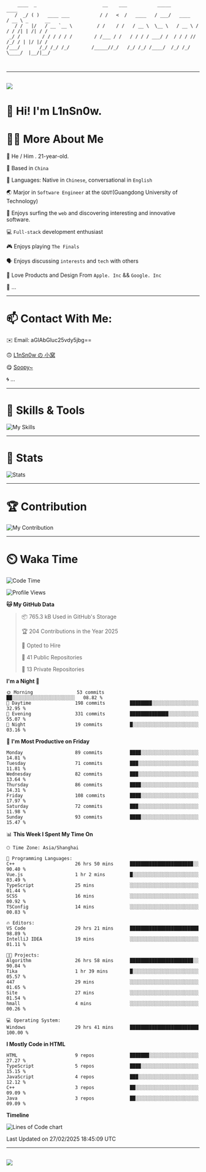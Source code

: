 ```

    ____  _                        __    ___           _____           ____           
   /  _/ ( )   ____ ___           / /   <  /   ____   / ___/   ____   / __ \ _      __
   / /   |/   / __ `__ \         / /    / /   / __ \  \__ \   / __ \ / / / /| | /| / /
 _/ /        / / / / / /        / /___ / /   / / / / ___/ /  / / / // /_/ / | |/ |/ / 
/___/       /_/ /_/ /_/        /_____//_/   /_/ /_/ /____/  /_/ /_/ \____/  |__/|__/  
                                                                                      
                                          

```

---

##
![](https://raw.githubusercontent.com/lin-snow/lin-snow/output/github-contribution-grid-snake-dark.svg)

# 👋 Hi! I'm L1nSn0w.

# 👨‍💻 More About Me

🤠 He / Him . 21-year-old.

🎈 Based in `China`
  
🤔 Languages: Native in `Chinese`, conversational in `English`

🌏 Marjor in `Software Engineer` at the `GDUT`(Guangdong University of Technology)

🛟 Enjoys surfing the `web` and discovering interesting and innovative software.

💻 `Full-stack` development enthusiast

🎮 Enjoys playing `The Finals`

🗣️ Enjoys discussing `interests` and `tech` with others

👾 Love Products and Design From `Apple. Inc` && `Google. Inc`  

🤪 ...

---

# 📫 Contact With Me:

✉️ Email: aGlAbGluc25vdy5jbg==

🙃 [L1nSn0w の 小窝](https://linsnow.cn)

😋 [Soopy~](https://soopy.cn)

🌀 ...

---

# 🔮 Skills & Tools

![My Skills](/assets/skillicons.svg)

---

# 🍟 Stats

![Stats](https://github-profile-trophy.vercel.app/?username=lin-snow&theme=nord&no-frame=true&column=9)

<!-- <div style="text-align: center;">
    <a href="https://github.com/lin-snow">
        <img align="center" src="https://githubstat.linsnow.cn/api/top-langs/?username=lin-snow&layout=donut&langs_count=8" />
    </a>
    <a href="https://github.com/lin-snow">
        <img align="center" src="https://githubstat.linsnow.cn/api?username=lin-snow&count_private=true&show_icons=true&theme=default&show=reviews,discussions_started,discussions_answered,prs_merged,prs_merged_percentage" />
    </a>
</div> -->

---

# 🏆 Contribution

![My Contribution](https://activitygraph.linsnow.cn/graph?username=lin-snow&theme=github-compact&days=30)

---

# ⏲️ Waka Time

<!--START_SECTION:waka-->
![Code Time](http://img.shields.io/badge/Code%20Time-486%20hrs%207%20mins-blue)

![Profile Views](http://img.shields.io/badge/Profile%20Views-103-blue)

**🐱 My GitHub Data** 

> 📦 765.3 kB Used in GitHub's Storage 
 > 
> 🏆 204 Contributions in the Year 2025
 > 
> 💼 Opted to Hire
 > 
> 📜 41 Public Repositories 
 > 
> 🔑 13 Private Repositories 
 > 
**I'm a Night 🦉** 

```text
🌞 Morning                53 commits          ██░░░░░░░░░░░░░░░░░░░░░░░   08.82 % 
🌆 Daytime                198 commits         ████████░░░░░░░░░░░░░░░░░   32.95 % 
🌃 Evening                331 commits         ██████████████░░░░░░░░░░░   55.07 % 
🌙 Night                  19 commits          █░░░░░░░░░░░░░░░░░░░░░░░░   03.16 % 
```
📅 **I'm Most Productive on Friday** 

```text
Monday                   89 commits          ████░░░░░░░░░░░░░░░░░░░░░   14.81 % 
Tuesday                  71 commits          ███░░░░░░░░░░░░░░░░░░░░░░   11.81 % 
Wednesday                82 commits          ███░░░░░░░░░░░░░░░░░░░░░░   13.64 % 
Thursday                 86 commits          ████░░░░░░░░░░░░░░░░░░░░░   14.31 % 
Friday                   108 commits         ████░░░░░░░░░░░░░░░░░░░░░   17.97 % 
Saturday                 72 commits          ███░░░░░░░░░░░░░░░░░░░░░░   11.98 % 
Sunday                   93 commits          ████░░░░░░░░░░░░░░░░░░░░░   15.47 % 
```


📊 **This Week I Spent My Time On** 

```text
🕑︎ Time Zone: Asia/Shanghai

💬 Programming Languages: 
C++                      26 hrs 50 mins      ███████████████████████░░   90.40 % 
Vue.js                   1 hr 2 mins         █░░░░░░░░░░░░░░░░░░░░░░░░   03.49 % 
TypeScript               25 mins             ░░░░░░░░░░░░░░░░░░░░░░░░░   01.44 % 
SCSS                     16 mins             ░░░░░░░░░░░░░░░░░░░░░░░░░   00.92 % 
TSConfig                 14 mins             ░░░░░░░░░░░░░░░░░░░░░░░░░   00.83 % 

🔥 Editors: 
VS Code                  29 hrs 21 mins      █████████████████████████   98.89 % 
IntelliJ IDEA            19 mins             ░░░░░░░░░░░░░░░░░░░░░░░░░   01.11 % 

🐱‍💻 Projects: 
Algorithm                26 hrs 58 mins      ███████████████████████░░   90.84 % 
Tika                     1 hr 39 mins        █░░░░░░░░░░░░░░░░░░░░░░░░   05.57 % 
447                      29 mins             ░░░░░░░░░░░░░░░░░░░░░░░░░   01.65 % 
Site                     27 mins             ░░░░░░░░░░░░░░░░░░░░░░░░░   01.54 % 
hmall                    4 mins              ░░░░░░░░░░░░░░░░░░░░░░░░░   00.26 % 

💻 Operating System: 
Windows                  29 hrs 41 mins      █████████████████████████   100.00 % 
```

**I Mostly Code in HTML** 

```text
HTML                     9 repos             ███████░░░░░░░░░░░░░░░░░░   27.27 % 
TypeScript               5 repos             ████░░░░░░░░░░░░░░░░░░░░░   15.15 % 
JavaScript               4 repos             ███░░░░░░░░░░░░░░░░░░░░░░   12.12 % 
C++                      3 repos             ██░░░░░░░░░░░░░░░░░░░░░░░   09.09 % 
Java                     3 repos             ██░░░░░░░░░░░░░░░░░░░░░░░   09.09 % 
```



**Timeline**

![Lines of Code chart](https://raw.githubusercontent.com/lin-snow/lin-snow/main/assets/bar_graph.png)


 Last Updated on 27/02/2025 18:45:09 UTC
<!--END_SECTION:waka-->



---
##
![](./profile-3d-contrib/profile-night-rainbow.svg)

